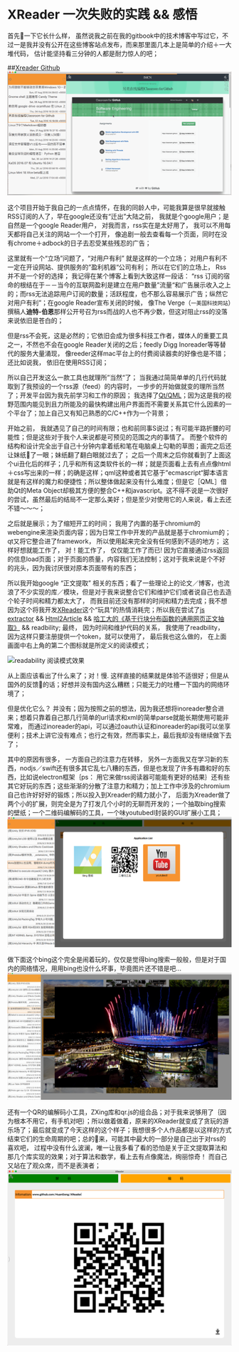 # XReader 一次失败的实践 && 感悟



首先👀一下它长什么样， 虽然说我之前在我的gitbook中的技术博客中写过它，不过一是我并没有公开在这些博客站点发布，而来那里面几本上是简单的介绍＋一大堆代码， 估计能坚持看三分钟的人都是耐力惊人的吧；

##[Xreader Github](https://github.com/HuanGong/XReader)
![](/assets/Xreader_style.png)

这个项目开始于我自己的一点点情怀，在我的同龄人中，可能我算是很早就接触RSS订阅的人了，早在google还没有“迁出”大陆之前， 我就是个google用户；是自然是一个google Reader用户， 对我而言，rss实在是太好用了， 我可以不用每天都将自己关注的网站一个一个打开， 像追剧一般去查看每一个页面，同时在没有chrome＋adbock的日子去忍受某些残忍的广告；

这里就有一个“立场”问题了，“对用户有利” 就是这样的一个立场； 对用户有利不一定在开设网站、提供服务的”盈利机器“公司有利； 所以在它们的立场上， Rss并不是一个好的选择； 我记得在某个博客上看到大致这样一段话： “rss 订阅的宿命的根结在于－－当今的互联网盈利是建立在用户数量”流量“和广告展示收入之上的；而rss无法追踪用户订阅的数量；活跃程度，也不那么容易展示广告；纵然它对用户有利”；在google Reader宣布关闭的时候， 像The Verge（`一美国科技网站`）撰稿人**迪特-伯恩**那样公开号召为rss而战的人也不再少数，但这对阻止rss的没落来说依旧是苍白的；

但是rss不会死，这是必然的；它依旧会成为很多科技工作者，媒体人的重要工具之一，不然也不会在google Reader关闭的之后；feedly Digg Inoreader等等替代的服务大量涌现， 像reeder这样mac平台上的付费阅读器卖的好像也是不错；还比如说我， 依旧在使用RSS订阅；

所以自己开发这么一款工具也就理所”当然“了； 当我通过简简单单的几行代码就取到了我预设的一个rss源（feed）的内容时， 一步步的开始做就变的理所当然了；开发平台因为我先前学习和工作的原因； 我选择了[Qt/QML](http://doc.qt.io/qt-5/qtqml-index.html)；因为这是我的视野范围内能见到且力所能及的最快构建出用户界面而不需要关系其它什么因素的一个平台了；加上自己又有知己熟悉的C/C++作为一个背景；

开始之前， 我就遇见了自己的时间有限；也和前同事S说过；有可能半路折腰的可能性；但是这些对于我个人来说都是可预见的范围之内的事情了。 而整个软件的结构和设计完全出于自己十分钟内拿着纸和笔在电脑桌上勾勒的草图；画完之后还让妹纸👀了一眼；妹纸翻了翻白眼就过去了； 之后一个周末之后你就看到了上面这个ui丑化后的样子；几乎和所有这类软件长的一样；就是页面看上去有点点像html＋css写出来的一样；的确是这样；qml这种或者其它基于”ecmascript“脚本语言就是有这样的魔力和便捷性；所以整体做起来没有什么难度；但是它［QML］借助Qt的Meta Object却极其方便的整合C++和javascript。这不得不说是一次很好的尝试，虽然最后的结局不一定那么美好；但是至少对使用它的人来说，看上去还不错～～～；

之后就是展示；为了缩短开工的时间； 我用了内置的基于chromium的webengine来渲染页面内容；因为日常工作中开发的产品就是基于chromium的；qt又将它整合进了framework， 所以使用起来完全没有任何感到不适的地方； 这样好想就能工作了， 对！能工作了， 仅仅能工作了而已! 因为它直接通过rss返回的信息load页面；对于页面的质量，内容我们无法控制；这对于我来说是个不好的兆头，因为我讨厌很对原本页面带有的东西；

所以我开始google “正文提取” 相关的东西；看了一些理论上的论文／博客，也流浪了不少实现的库／模块，但是对于我来说整合它们和维护它们或者说自己也去造个轮子时间和精力都太大了， 而我目前还没有那样的时间和精力去完成；我不想因为这个将我开发[XReader](https://github.com/HuanGong/XReader)这个“玩具”的热情消耗完；所以我在尝试了[js extractor](https://github.com/SKing7/extractor) && [Html2Article](https://github.com/stanzhai/Html2Article) && [哈工大的《基于行块分布函数的通用网页正文抽取》](http://code.google.com/p/cx-extractor/) && readbility; 
最终， 因为时间和维护代码的关系， 我使用了readbility， 因为这样只要注册提供一个token，就可以使用了， 最后我也这么做的， 在上面画面中右上角的第二个图标就是所定义的阅读模式；

![readability 阅读模式效果](assets/readability_api.gif)

从上面应该看出了什么来了；对！慢. 这样直接的结果就是体验不适很好；但是从国外的反馈👀的话；好想并没有国内这么糟糕；只能无力的吐槽一下国内的网络环境了；

但是优化它么？ 并没有；因为按照之前的想法，因为我还想将inoreader整合进来；想着只靠着自己那几行简单的url请求和xml的简单parse就能长期使用可能非常难， 而通过inoreader的api，可以通过oauth认证和inoreader的api我可以坐享便利；技术上讲它没有难点；也行之有效，然而事实上，最后我却没有继续做下去了；

其中的原因有很多， 一方面自己的注意力在转移， 另外一方面我又在学习新的东西，nodjs／swift还有很多其它乱七八糟的东西，但是也发现了许多有趣和好的东西，比如说electron框架｛ps： 用它来做rss阅读器可能能有更好的结果｝还有些其它好玩的东西；这些渐渐的分散了注意力和精力；加上工作中涉及的chromium自己也许好好好的锻炼；所以投入到Xreader的精力就小了， 后面为Xreader做了两个小的扩展，则完全是为了打发几个小时的无聊而开发的；一个抽取bing搜索的壁纸；一个二维码编解码的工具，一个味youtubedl封装的GUI扩展小工具；
![](/assets/xreader_extension.png)

做下面这个bing这个完全是闹着玩的，仅仅是觉得bing搜索一般般，但是对于国内的网络情况，用用bing也没什么坏事，毕竟图片还不错是吧...
![](/assets/xreader_bing2.png)


还有一个QR的编解码小工具，ZXing库和qr.js的组合品；对于我来说够用了｛因为根本不用它，有手机对吧｝；所以做着做着，原来的XReader就变成了贪玩的游乐场了；最后就变成了今天这样的这个样子；我想很多个人作品都是以这样的方式结束它们的生命周期的吧；总的👀来，可能其中最大的一部分是自己出于对rss的喜欢吧， 过程中没有什么波澜，唯一让我多看了看的恐怕是关于正文提取算法和那几个库实现的效果；对于算法和数学，看上去有点像魔法，绚丽惊奇！ 而自己又站在了观众席，而不是表演者；
![](/assets/xreader_qrcode.png)


